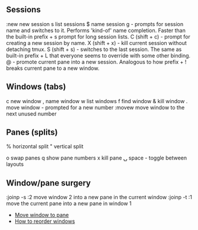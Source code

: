 ## Sessions

:new<CR>  new session
s  list sessions
$  name session
g - prompts for session name and switches to it. Performs 'kind-of' name completion.
Faster than the built-in prefix + s prompt for long session lists.
C (shift + c) - prompt for creating a new session by name.
X (shift + x) - kill current session without detaching tmux.
S (shift + s) - switches to the last session.
The same as built-in prefix + L that everyone seems to override with some other binding.
@ - promote current pane into a new session.
Analogous to how prefix + ! breaks current pane to a new window.





## Windows (tabs)

c           new window
,           name window
w           list windows
f           find window
&           kill window
.           move window - prompted for a new number
:movew<CR>  move window to the next unused number

## Panes (splits)

%  horizontal split
"  vertical split

o  swap panes
q  show pane numbers
x  kill pane
⍽  space - toggle between layouts

## Window/pane surgery

:joinp -s :2<CR>  move window 2 into a new pane in the current window
:joinp -t :1<CR>  move the current pane into a new pane in window 1

* [Move window to pane](http://unix.stackexchange.com/questions/14300/tmux-move-window-to-pane)
* [How to reorder windows](http://superuser.com/questions/343572/tmux-how-do-i-reorder-my-windows)

